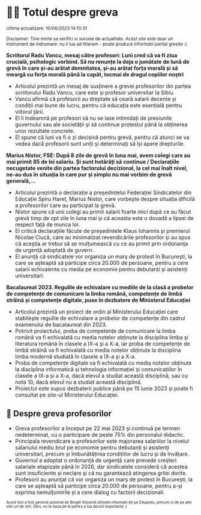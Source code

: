 # 👩‍🏫 Totul despre greva
<sub>Ultima actualizare: 10/06/2023 14:10:31</sub>

<sub>Disclaimer: Tine minte sa verifici si sursele de actualitate. Acest site este doar un instrument de indrumare: nu il lua ad litteram - poate produce informatii partial gresite :)</sub>

**Scriitorul Radu Vancu, mesaj către profesori: Luni cred că va fi ziua crucială, psihologic vorbind. Să nu renunțe la deja o jumătate de lună de grevă în care și-au arătat demnitatea, și-au arătat forța morală și să meargă cu forța morală până la capăt, tocmai de dragul copiilor noștri**
- Articolul prezintă un mesaj de susținere a grevei profesorilor din partea scriitorului Radu Vancu, care este și profesor universitar la Sibiu.
- Vancu afirmă că profesorii au dreptate să ceară salarii decente și condiții mai bune de lucru, pentru că educația este esențială pentru viitorul țării.
- El îi îndeamnă pe profesori să nu se lase intimidați de presiunile guvernului sau ale societății și să continue protestul până la obținerea unor rezultate concrete.
- El spune că luni va fi o zi decisivă pentru grevă, pentru că atunci se va vedea dacă profesorii sunt uniți și determinați să își apere drepturile.

**Marius Nistor, FSE: După 8 zile de grevă în luna mai, avem colegi care au mai primit 85 de lei salariu. Și sunt hotărâți să continue / Declarațiile necugetate venite din partea factorului decizional, la cel mai înalt nivel, ne-au dus în situația în care pur și simplu nu mai vorbim de grevă generală,...**
- Articolul prezintă o declarație a președintelui Federației Sindicatelor din Educație Spiru Haret, Marius Nistor, care vorbește despre situația dificilă a profesorilor care au participat la grevă.
- Nistor spune că unii colegi au primit salarii foarte mici după ce au făcut grevă timp de opt zile în luna mai și că aceasta este o dovadă a lipsei de respect față de munca lor.
- El critică declarațiile făcute de președintele Klaus Iohannis și premierul Nicolae Ciucă, care au minimalizat revendicările profesorilor și au spus că aceștia ar trebui să se mulțumească cu ce au primit prin ordonanța de urgență adoptată de guvern.
- El anunță că sindicatele vor organiza un marș de protest în București, la care se așteaptă să participe circa 20.000 de persoane, pentru a cere salarii echivalente cu media pe economie pentru debutanți și asistenți universitari.

**Bacalaureat 2023. Regulile de echivalare cu mediile de la clasă a probelor de competențe de comunicare la limba română, competențe de limbă străină și competențe digitale, puse în dezbatere de Ministerul Educației**
- Articolul prezintă un proiect de ordin al Ministerului Educației care stabilește regulile de echivalare a probelor de competențe din cadrul examenului de bacalaureat din 2023.
- Potrivit proiectului, proba de competențe de comunicare la limba română va fi echivalată cu media notelor obținute la disciplina limba și literatura română în clasele a IX-a și a X-a, iar proba de competențe de limbă străină va fi echivalată cu media notelor obținute la disciplina limba modernă studiată în clasele a IX-a și a X-a.
- Proba de competențe digitale va fi echivalată cu media notelor obținute la disciplina informatică și tehnologia informației și comunicațiilor în clasele a IX-a și a X-a, dacă elevul a studiat această disciplină, sau cu nota 10, dacă elevul nu a studiat această disciplină.
- Proiectul este supus dezbaterii publice până pe 15 iunie 2023 și poate fi consultat pe site-ul Ministerului Educației.

## 🏫 Despre greva profesorilor
- Greva profesorilor a început pe 22 mai 2023 și continuă pe termen nedeterminat, cu o participare de peste 75% din personalul didactic.
- Principala revendicare a profesorilor este majorarea salariilor la nivelul salariului mediu brut pe economie pentru debutanți și asistenți universitari, precum și îmbunătățirea condițiilor de lucru și de învățare.
- Guvernul a adoptat o ordonanță de urgență care prevede creșteri salariale etapizate până în 2026, dar sindicatele consideră că acestea sunt insuficiente și neclare și că nu garantează atingerea grilei dorite.
- Profesorii au anunțat că vor organiza un marș de protest în București, la care se așteaptă să participe circa 20.000 de persoane, pentru a-și exprima nemulțumirile și a cere dialog cu factorii decizionali.


<sub><sub>Acest text a fost generat automat de BingAI folosind ultimele informatii de pe Edupedu, precum si de pe alte site-uri de stiri. Deci, nu te baza pe el pentru a lua decizii importante :)</sub></sub>